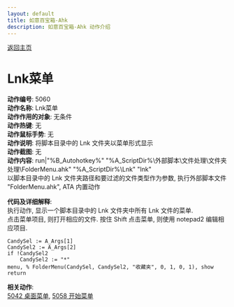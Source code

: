 ```yaml
---
layout: default
title: 如意百宝箱-Ahk
description: 如意百宝箱-Ahk 动作介绍
---
```

<link rel="stylesheet" href="../actions/css/atom-one-light.min.css">
<script src="../actions/js/highlight.min.js"></script>
<script>hljs.highlightAll();</script>

[返回主页](../index.md)

# [](#header-2) Lnk菜单

**动作编号**: 5060  
**动作名称**: Lnk菜单  
**动作作用的对象**: 无条件  
**动作热键**: 无  
**动作鼠标手势**: 无  
**动作说明**: 将脚本目录中的 Lnk 文件夹以菜单形式显示  
**动作截图**: 无  
**动作内容**: run|"%B_Autohotkey%" "%A_ScriptDir%\外部脚本\文件处理\文件夹处理\FolderMenu.ahk" "%A_ScriptDir%\Lnk" "lnk"  
以脚本目录中的 Lnk 文件夹路径和要过滤的文件类型作为参数, 执行外部脚本文件 "FolderMenu.ahk", ATA 内置动作  

**代码及详细解释**:  
执行动作, 显示一个脚本目录中的 Lnk 文件夹中所有 Lnk 文件的菜单.  
点击菜单项目, 则打开相应的文件. 按住 Shift 点击菜单, 则使用 notepad2 编辑相应项目.    

```AutoHotkey
CandySel := A_Args[1]
CandySel2 := A_Args[2]
if !CandySel2
	CandySel2 := "*"
menu, % FolderMenu(CandySel, CandySel2, "收藏夹", 0, 1, 0, 1), show
return
```

**相关动作**:  
[5042 桌面菜单](5042.md), [5058 开始菜单](5058.md)